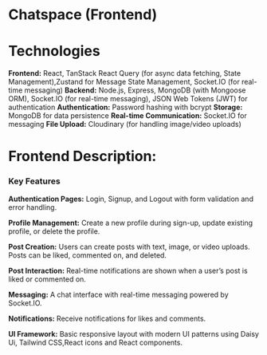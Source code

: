# Chatspace (Frontend)

# Technologies
**Frontend:** React, TanStack React Query (for async data fetching, State Management),Zustand for Message State Management, Socket.IO (for real-time messaging)
**Backend:** Node.js, Express, MongoDB (with Mongoose ORM), Socket.IO (for real-time messaging), JSON Web Tokens (JWT) for authentication
**Authentication:** Password hashing with bcrypt
**Storage:** MongoDB for data persistence
**Real-time Communication:** Socket.IO for messaging
**File Upload:** Cloudinary (for handling image/video uploads)

# Frontend Description:

<h3>Key Features</h3>

<b>Authentication Pages:</b> Login, Signup, and Logout with form validation and error handling.

<b>Profile Management:</b> Create a new profile during sign-up, update existing profile, or delete the profile.

<b>Post Creation:</b> Users can create posts with text, image, or video uploads. Posts can be liked, commented on, and deleted.

<b>Post Interaction:</b> Real-time notifications are shown when a user’s post is liked or commented on.

<b>Messaging:</b> A chat interface with real-time messaging powered by Socket.IO.

<b>Notifications:</b> Receive notifications for likes and comments.

<b>UI Framework:</b> Basic responsive layout with modern UI patterns using Daisy Ui, Tailwind CSS,React icons and React components.
